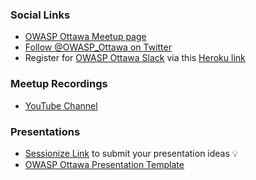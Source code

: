 ### Social Links
* [OWASP Ottawa Meetup page](https://www.meetup.com/OWASP-Ottawa/)
* [Follow @OWASP_Ottawa on Twitter](https://twitter.com/OWASP_Ottawa)
* Register for [OWASP Ottawa Slack](https://owaspottawa.slack.com/) via this [Heroku link](https://owaspottawa.herokuapp.com/)
  
### Meetup Recordings
* [YouTube Channel](https://www.youtube.com/channel/UCxSU-KvNmYusZEq6v4YK5Lw)

### Presentations
* [Sessionize Link](https://sessionize.com/owasp-ottawa-continuous-call-for-speaker/) to submit your presentation ideas &#128161; 
* [OWASP Ottawa Presentation Template](assets/images/OWASP%20Ottawa%20Template-2021.pptx)
